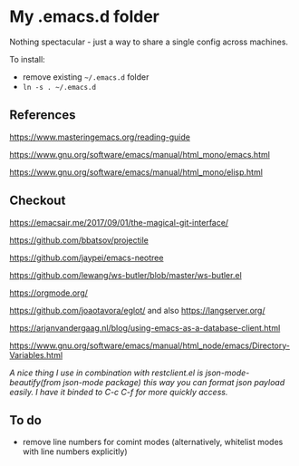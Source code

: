 
# My .emacs.d folder

Nothing spectacular - just a way to share a single config across machines.

To install:

- remove existing `~/.emacs.d` folder
- `ln -s . ~/.emacs.d`


## References

https://www.masteringemacs.org/reading-guide

https://www.gnu.org/software/emacs/manual/html_mono/emacs.html

https://www.gnu.org/software/emacs/manual/html_mono/elisp.html

## Checkout

https://emacsair.me/2017/09/01/the-magical-git-interface/

https://github.com/bbatsov/projectile

https://github.com/jaypei/emacs-neotree

https://github.com/lewang/ws-butler/blob/master/ws-butler.el

https://orgmode.org/

https://github.com/joaotavora/eglot/   and also   https://langserver.org/

https://arjanvandergaag.nl/blog/using-emacs-as-a-database-client.html

https://www.gnu.org/software/emacs/manual/html_node/emacs/Directory-Variables.html

_A nice thing I use in combination with restclient.el is json-mode-beautify(from json-mode package) this way you can format json payload easily. I have it binded to C-c C-f for more quickly access._

## To do

- remove line numbers for comint modes (alternatively, whitelist modes with line numbers explicitly)
